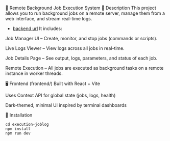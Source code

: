 🚀 Remote Background Job Execution System
🧠 Description
This project allows you to run background jobs on a remote server, manage them from a web interface, and stream real-time logs.

* [backend url](https://github.com/error404-sp/joblog-backend)
It includes:

Job Manager UI – Create, monitor, and stop jobs (commands or scripts).

Live Logs Viewer – View logs across all jobs in real-time.

Job Details Page – See output, logs, parameters, and status of each job.

Remote Execution – All jobs are executed as background tasks on a remote instance in worker threads.

🖥️ Frontend (frontend/)
Built with React + Vite

Uses Context API for global state (jobs, logs, health)

Dark-themed, minimal UI inspired by terminal dashboards

🔧 Installation

```
cd execution-joblog
npm install
npm run dev
```
